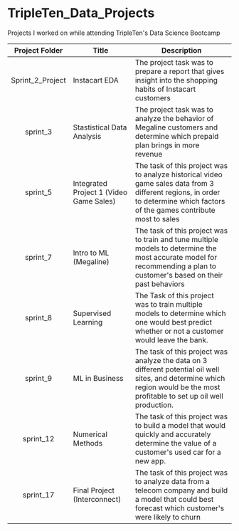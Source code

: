 # TripleTen_Data_Projects
Projects I worked on while attending TripleTen's Data Science Bootcamp

| Project Folder | Title | Description |
| :-----------: | ----------- |----------- |
| Sprint_2_Project | Instacart EDA | The project task was to prepare a report that gives insight into the shopping habits of Instacart customers |
| sprint_3 | Stastistical Data Analysis | The project task was to analyze the behavior of Megaline customers and determine which prepaid plan brings in more revenue |
| sprint_5 | Integrated Project 1 (Video Game Sales) | The task of this project was to analyze historical video game sales data from 3 different regions, in order to determine which factors of the games contribute most to sales | 
| sprint_7 | Intro to ML (Megaline) | The task of this project was to train and tune multiple models to determine the most accurate model for recommending a plan to customer's based on their past behaviors |
| sprint_8 | Supervised Learning | The Task of this project was to train multiple models to determine which one would best predict whether or not a customer would leave the bank. |
| sprint_9 | ML in Business | The task of this project was analyze the data on 3 different potential oil well sites, and determine which region would be the most profitable to set up oil well production. |
| sprint_12 | Numerical Methods | The task of this project was to build a model that would quickly and accurately determine the value of a customer's used car for a new app. | 
| sprint_17 | Final Project (Interconnect) | The task of this project was to analyze data from a telecom company and build a model that could best forecast which customer's were likely to churn | 

